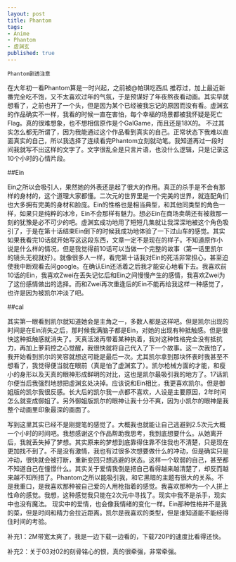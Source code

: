 ```yaml
---
layout: post
title: Phantom
tags:
- Anime
- Phantom
- 虚渊玄
published: true
---
```

`Phantom剧透注意`

在大年初一看Phantom算是一时兴起，之前被@帕琪吃西瓜 推荐过，加上最近新番完全吃不饱，又不太喜欢过年的气氛，于是预谋好了年夜熬夜看动画。其实早就想看了，之前也开了一个头，但是因为某个已经被我忘记的原因而没有看。虚渊玄的作品确实不一样，我看的时候一直在害怕，每个幸福的场景都被我怀疑是死亡Flag。真的很难想象，也不想相信原作是个GalGame，而且还是18X的。  不过其实怎么都无所谓了，因为我能通过这个作品看到真实的自己。正常状态下我难以直面真实的自己，所以我选择了连续看完Phantom立刻就动笔。我知道再过一段时间我就写不出这样的文字了。文字很乱全是只言片语，也没什么逻辑，只是记录这10个小时的心情片段。

##Ein

Ein之所以会吸引人，果然她的外表还是起了很大的作用。真正的杀手是不会有那样的身材的，这个道理大家都懂。二次元的世界里是一个完美的世界，就连配角们也大多拥有完美的身材和脸庞。Ein的性格也是相当典型，和其他同类型的角色一样，如果只是纯粹的冰冷，Ein不会那样有魅力。想必Ein在商场卖萌还有被救那一刻的犹豫是必不可少的吧。虚渊玄成功地用了短短几集就让我深深地被这个角色吸引了，于是在第十话结束Ein倒下的时候我成功地体验了一下过山车的感觉。其实如果我看完10话就开始写这这段东西，文章一定不是现在的样子。不知道原作小说是什么样的情况，但是我觉得前10话可以当做一个完整的故事（第一话里凯尔的镜头无视就好）。就像很多人一样，看完第十话我对Ein的死活非常担心，甚至迫使我中断观看去问google。在确认Ein还活着之后我才能安心地看下去。我喜欢前10话的Ein，我喜欢Zwei在丢失记忆后和Ein之间慢慢产生的感情，我喜欢Zwei为了这份感情做出的选择。而和Zwei再次重逢后的Ein不能再给我这样一种感觉了，也许是因为被凯尔冲淡了吧。

##cal

其实第一眼看到凯尔就知道她会是主角之一，多数人都是这样吧。但是凯尔出现的时间是在Ein消失之后，那时候我满脑子都是Ein，对她的出现有种抵触感。但是很快这种抵触感就消失了。天真活泼再带着某种执着，我对这种性格完全没有抵抗力，再加上萝莉控之心觉醒，我很快就将自己代入了下一个故事。这一次我怕了，我开始看到凯尔的笑容就想这可能是最后一次。尤其凯尔拿到那块怀表时我甚至不想看了，我觉得便当就在眼前（真是怕了虚渊玄了）。凯尔枪械方面的才能，和瘦小的身形以及天真的眼神形成鲜明的对比，这也是凯尔最吸引我的地方了。17话凯尔便当后我强烈地想把虚渊玄处决掉。应该说和Ein相比，我更喜欢凯尔。但是御姐版的凯尔我很反感。长大后的凯尔我一点都不喜欢，人设是主要原因，2年时间怎么就变成御姐了。另外御姐版凯尔的眼神让我十分不爽，因为小凯尔的眼神是我整个动画里印象最深的画面了。

写到这里其实已经不是刚提笔的感觉了。大概我也就能让自己逃避到2.5次元大概一个小时的时间吧。我想感谢这个作品帮助我思考，我到底想要什么。从她离开后，我就丢失掉了梦想。其实原来的梦想到底靠得住靠不住我也不清楚，只是现在更加找不到了。不是没有激情，我也有过很多次想要做什么的冲动，但是确实只是冲动，很快就会被打断，重新变回只想逃避的状态。这样一个软弱的自己，甚至都不知道自己在憧憬什么。其实关于爱情我倒是把自己看得越来越清楚了，却反而越来越不知所措了。Phantom之所以能吸引我，和它黑暗的主题有很大的关系。不是我重口，是我喜欢那种被自己爱的人用枪指着的感觉。我喜欢那种为一个人拼上性命的感觉。我想，这种感觉我只能在2次元中寻找了。现实中我不是杀手，现实中也没有魔法。  现实中的爱情，也会像我情绪的变化一样。Ein那种性格并不是我的菜，但是时间和精力会拉近距离。凯尔是我喜欢的类型，但是谁知道能不能经得住时间的考验。

补充1：2M带宽太爽了，我是一边下载一边看的，下载720P的速度比看得还快。

补充2：关于03对02的刻骨铭心的恨，真的很牵强，非常牵强。
